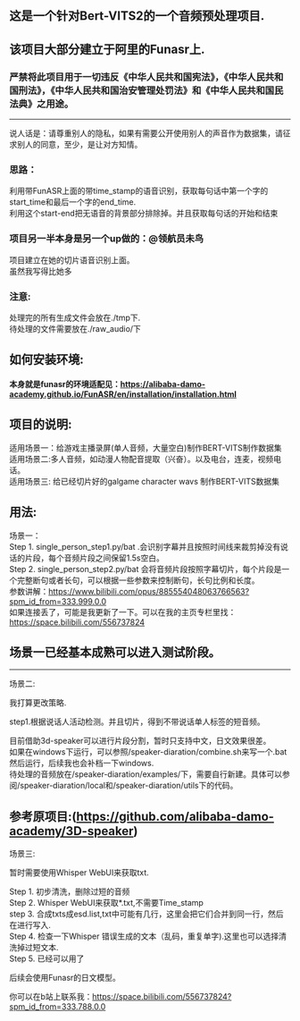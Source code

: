 ## 这是一个针对Bert-VITS2的一个音频预处理项目.

该项目大部分建立于阿里的Funasr上.<br>
---
### 严禁将此项目用于一切违反《中华人民共和国宪法》，《中华人民共和国刑法》，《中华人民共和国治安管理处罚法》和《中华人民共和国民法典》之用途。

---

说人话是：请尊重别人的隐私，如果有需要公开使用别人的声音作为数据集，请征求别人的同意，至少，是让对方知情。



### 思路：<br>

利用带FunASR上面的带time_stamp的语音识别，获取每句话中第一个字的start_time和最后一个字的end_time.<br>
利用这个start-end把无语音的背景部分排除掉。并且获取每句话的开始和结束<br>

### 项目另一半本身是另一个up做的：@领航员未鸟
项目建立在她的切片语音识别上面。<br>
虽然我写得比她多 <br>
### 注意:

处理完的所有生成文件会放在./tmp下.<br>
待处理的文件需要放在./raw_audio/下<br>

## 如何安装环境:

#### 本身就是funasr的环境适配见：https://alibaba-damo-academy.github.io/FunASR/en/installation/installation.html
## 项目的说明:
适用场景一：给游戏主播录屏(单人音频，大量空白)制作BERT-VITS制作数据集<br>
适用场景二:多人音频，如动漫人物配音提取（兴奋）。以及电台，连麦，视频电话。<br>
适用场景三: 给已经切片好的galgame character wavs 制作BERT-VITS数据集<br>

## 用法:

场景一：<br>
Step 1. single_person_step1.py/bat .会识别字幕并且按照时间线来裁剪掉没有说话的片段，每个音频片段之间保留1.5s空白。<br>
Step 2. single_person_step2.py/bat  会将音频片段按照字幕切片，每个片段是一个完整断句或者长句，可以根据一些参数来控制断句，长句比例和长度。<br>
参数讲解：https://www.bilibili.com/opus/885554048063766563?spm_id_from=333.999.0.0<br>
如果连接丢了，可能是我更新了一下。可以在我的主页专栏里找：https://space.bilibili.com/556737824<br>
## 场景一已经基本成熟可以进入测试阶段。<br>
---

场景二:<br>

我打算更改策略.<br>

step1.根据说话人活动检测。并且切片，得到不带说话单人标签的短音频。<br>

目前借助3d-speaker可以进行片段分割，暂时只支持中文，日文效果很差。<br>
如果在windows下运行，可以参照/speaker-diaration/combine.sh来写一个.bat然后运行，后续我也会补档一下windows.<br>
待处理的音频放在/speaker-diaration/examples/下，需要自行新建。具体可以参阅/speaker-diaration/local和/speaker-diaration/utils下的代码。<br>

参考原项目:(https://github.com/alibaba-damo-academy/3D-speaker)<br>
---

场景三:<br>

暂时需要使用Whisper WebUI来获取txt.

Step 1. 初步清洗，删除过短的音频<br>
Step 2. Whisper WebUI来获取*.txt,不需要Time_stamp<br>
step 3. 合成txts成esd.list,txt中可能有几行，这里会把它们合并到同一行，然后在进行写入.<br>
Step 4. 检查一下Whisper 错误生成的文本（乱码，重复单字).这里也可以选择清洗掉过短文本.<br>
Step 5. 已经可以用了<br>

后续会使用Funasr的日文模型。

你可以在b站上联系我：https://space.bilibili.com/556737824?spm_id_from=333.788.0.0

